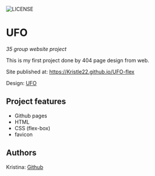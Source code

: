 ![LICENSE](https://img.shields.io/badge/license-MIT-blue.svg?style=flat-square)

# UFO

_35 group website project_

This is my first project done by 404 page design from web.

Site published at: https://Kristle22.github.io/UFO-flex

Design: [UFO](https://dribbble.com/shots/2815937/attachments/2815937-404-page?mode=media)

## Project features

-   Github pages 
-   HTML
-   CSS (flex-box)
-   favicon

## Authors

Kristina: [Github](https://github.com/Kristle22)
